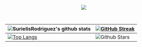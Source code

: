 <p align="center">
 <a href="https://github.com/SurielisRodriguez"><img src="https://readme-typing-svg.herokuapp.com/?lines=Hi,%20I'm%20Surielis%20(aka%20Suri)%20;Full%20Stack%20Web%20Developer;Thanks%20for%20stopping%20by🙌🏽!&font=Josefin%20Sans&center=true&width=650&height=90&color=0c7dff&vCenter=true&size=45%62"></a> 
</p>
<div align="center">
 <br />


| ![SurielisRodriguez's github stats](https://github-readme-stats.vercel.app/api?username=SurielisRodriguez&show_icons=true&theme=transparent) | [![GitHub Streak](https://github-readme-streak-stats.herokuapp.com?user=SurielisRodriguez&theme=transparent&border_radius=4.6)](https://SurielisRodriguez.co) |
| --- | --- |
|[![Top Langs](https://github-readme-stats.vercel.app/api/top-langs/?username=SurielisRodriguez&size_weight=0.5&count_weight=0.5&theme=transparent)](https://github.com/SurielisRodriguez/)| ![Github Stars](https://github-readme-stats.vercel.app/api?username=SurielisRodriguez&show_icons=true&locale=en&count_private=true&hide_rank=true&custom_title=My%20GitHub%20Stats&disable_animations=true&theme=transparent) |<img src="https://media.giphy.com/media/iY8CRBdQXODJSCERIr/giphy.gif" width="35"><b> Github Stats </b>
<br>




 
  


</div>

<!---
SurielisRodriguez/SurielisRodriguez is a ✨ special ✨ repository because its `README.md` (this file) appears on your GitHub profile.
You can click the Preview link to take a look at your changes.
--->
